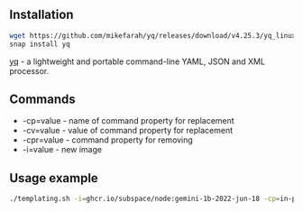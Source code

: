 ## Installation
```bash
wget https://github.com/mikefarah/yq/releases/download/v4.25.3/yq_linux_amd64
snap install yq
```

[yq](https://github.com/mikefarah/yq) - a lightweight and portable command-line YAML, JSON and XML processor.

## Commands
* -cp=value - name of command property for replacement
* -cv=value - value of command property for replacement
* -cpr=value - command property for removing
* -i=value - new image 

## Usage example
```bash
./templating.sh -i=ghcr.io/subspace/node:gemini-1b-2022-jun-18 -cp=in-peers -cv=100 -cpr=reserved-only
```